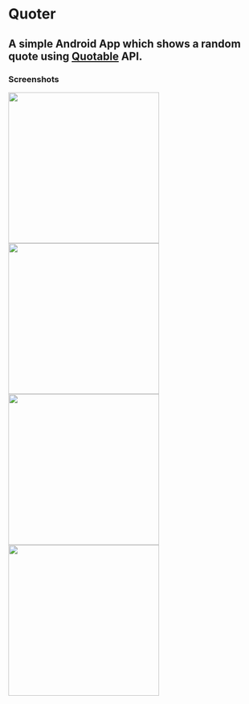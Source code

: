 # Quoter
A simple Android App which shows a random quote using [Quotable](https://api.quotable.io/random) API.
---
### Screenshots

<img src="https://user-images.githubusercontent.com/58255323/129382886-97929669-6d26-4b27-9b46-3b62c172a610.jpg" width="300"> <img src="https://user-images.githubusercontent.com/58255323/129382903-726951ef-4fd6-4d97-915e-f1a630bc16b2.jpg" width="300"> <img src="https://user-images.githubusercontent.com/58255323/129382917-9cf5162f-901a-4bfa-8c04-053f4d80d726.jpg" width="300"> <img src="https://user-images.githubusercontent.com/58255323/129382924-36c0756b-1fbb-40e2-8495-0f3269285fb8.jpg" width="300">



